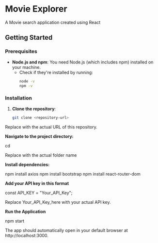 # Movie Explorer

A Movie search application created using React
## Getting Started

### Prerequisites
- **Node.js and npm**: You need Node.js (which includes npm) installed on your machine.
  - Check if they're installed by running:
    ```bash
    node -v
    npm -v
    ```

### Installation

1. **Clone the repository**:
   ```bash
   git clone <repository-url>
   
Replace <repository-url> with the actual URL of this repository.

**Navigate to the project directory:**

cd <project-directory>

Replace <project-directory> with the actual folder name

**Install dependencies:**

npm install axios
npm install bootstrap
npm install react-router-dom

**Add your API key in this format**

const API_KEY = "Your_API_Key";

Replace Your_API_Key_here with your actual API key.

**Run the Application**

npm start

The app should automatically open in your default browser at http://localhost:3000.


